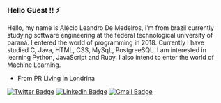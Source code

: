 ### Hello Guest !! ⚡


 

Hello, my name is Alécio Leandro De Medeiros, i'm from brazil currently studying software engineering at the federal technological university of paraná.
I entered the world of programming in 2018.
Currently I have studied C, Java, HTML, CSS, MySqL, PostgreeSQL. I am interested in learning Python, JavaScript and Ruby. I also intend to enter the world of Machine Learning.

* From PR Living In Londrina 

[![Twitter Badge](https://img.shields.io/badge/-AlexDeSaran-6633cc?style=flat-square&labelColor=6633cc&logo=instagram&logoColor=white&link=https://www.instagram.com/alexdesaran/)](https://www.instagram.com/alexdesaran/) [![Linkedin Badge](https://img.shields.io/badge/-Alécio%20Medeiros-6633cc?style=flat-square&logo=Linkedin&logoColor=white&link=http://www.linkedin.com/in/alex-leandro-medeiros-5b68741a3/)](http://www.linkedin.com/in/alex-leandro-medeiros-5b68741a3) [![Gmail Badge](https://img.shields.io/badge/-AlexLeandro-6633cc?style=flat-square&logo=Facebook&logoColor=white&link=https://www.facebook.com/alex.leandro.0007)](https://www.facebook.com/alex.leandro.0007)

